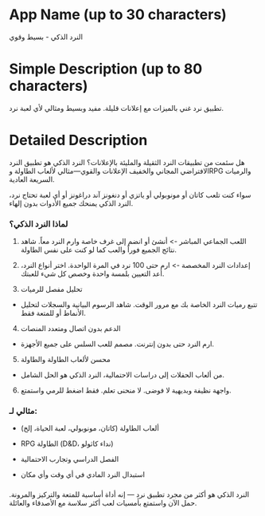# App Name (up to 30 characters)
النرد الذكي - بسيط وقوي

# Simple Description (up to 80 characters)
تطبيق نرد غني بالميزات مع إعلانات قليلة. مفيد وبسيط ومثالي لأي لعبة نرد.

# Detailed Description

هل سئمت من تطبيقات النرد الثقيلة والمليئة بالإعلانات؟
النرد الذكي هو تطبيق النرد الافتراضي المجاني والخفيف الإعلانات والقوي—مثالي لألعاب الطاولة وRPG والرميات السريعة العادية.

سواء كنت تلعب كاتان أو مونوبولي أو ياتزي أو دنغونز آند دراغونز أو أي لعبة تحتاج نرد، النرد الذكي يمنحك جميع الأدوات بدون إلهاء.

### لماذا النرد الذكي؟
1. اللعب الجماعي المباشر
-> أنشئ أو انضم إلى غرف خاصة وارم النرد معاً. شاهد نتائج الجميع فوراً والعب كما لو كنت على نفس الطاولة.

2. إعدادات النرد المخصصة
-> ارم حتى 100 نرد في المرة الواحدة. اختر أنواع النرد، أعد التعيين بلمسة واحدة وخصص كل شيء للعبتك.

3. تحليل مفصل للرميات
- تتبع رميات النرد الخاصة بك مع مرور الوقت. شاهد الرسوم البيانية والسجلات لتحليل الأنماط أو للمتعة فقط.

4. الدعم بدون اتصال ومتعدد المنصات
- ارم النرد حتى بدون إنترنت. مصمم للعب السلس على جميع الأجهزة.

5. محسن لألعاب الطاولة والطاولة
- من ألعاب الحفلات إلى دراسات الاحتمالية، النرد الذكي هو الحل الشامل.

6. واجهة نظيفة وبديهية
لا فوضى. لا منحنى تعلم. فقط اضغط للرمي واستمتع.

### مثالي لـ:
- ألعاب الطاولة (كاتان، مونوبولي، لعبة الحياة، إلخ)

- RPG الطاولة (D&D، نداء كاثولو)

- الفصل الدراسي وتجارب الاحتمالية

- استبدال النرد المادي في أي وقت وأي مكان

###
النرد الذكي هو أكثر من مجرد تطبيق نرد — إنه أداة أساسية للمتعة والتركيز والمرونة.
حمل الآن واستمتع بأمسيات لعب أكثر سلاسة مع الأصدقاء والعائلة. 